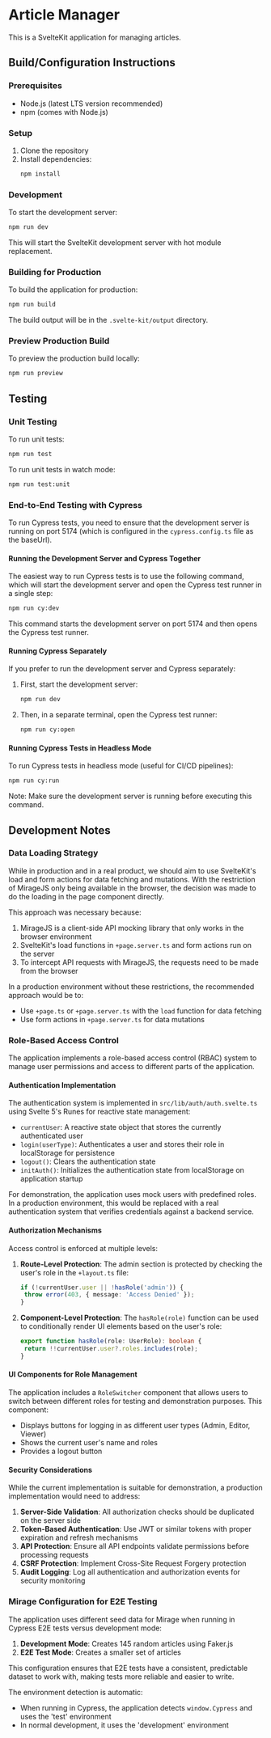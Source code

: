 # Article Manager

This is a SvelteKit application for managing articles.

## Build/Configuration Instructions

### Prerequisites

- Node.js (latest LTS version recommended)
- npm (comes with Node.js)

### Setup

1. Clone the repository
2. Install dependencies:
   ```bash
   npm install
   ```

### Development

To start the development server:

```bash
npm run dev
```

This will start the SvelteKit development server with hot module replacement.

### Building for Production

To build the application for production:

```bash
npm run build
```

The build output will be in the `.svelte-kit/output` directory.

### Preview Production Build

To preview the production build locally:

```bash
npm run preview
```

## Testing

### Unit Testing

To run unit tests:

```bash
npm run test
```

To run unit tests in watch mode:

```bash
npm run test:unit
```

### End-to-End Testing with Cypress

To run Cypress tests, you need to ensure that the development server is running on port 5174 (which is configured in the `cypress.config.ts` file as the baseUrl).

#### Running the Development Server and Cypress Together

The easiest way to run Cypress tests is to use the following command, which will start the development server and open the Cypress test runner in a single step:

```bash
npm run cy:dev
```

This command starts the development server on port 5174 and then opens the Cypress test runner.

#### Running Cypress Separately

If you prefer to run the development server and Cypress separately:

1. First, start the development server:

   ```bash
   npm run dev
   ```

2. Then, in a separate terminal, open the Cypress test runner:
   ```bash
   npm run cy:open
   ```

#### Running Cypress Tests in Headless Mode

To run Cypress tests in headless mode (useful for CI/CD pipelines):

```bash
npm run cy:run
```

Note: Make sure the development server is running before executing this command.

## Development Notes

### Data Loading Strategy

While in production and in a real product, we should aim to use SvelteKit's load and form actions for data fetching and mutations.
With the restriction of MirageJS only being available in the browser, the decision was made to do the loading in the page component directly.

This approach was necessary because:

1. MirageJS is a client-side API mocking library that only works in the browser environment
2. SvelteKit's load functions in `+page.server.ts` and form actions run on the server
3. To intercept API requests with MirageJS, the requests need to be made from the browser

In a production environment without these restrictions, the recommended approach would be to:

- Use `+page.ts` or `+page.server.ts` with the `load` function for data fetching
- Use form actions in `+page.server.ts` for data mutations

### Role-Based Access Control

The application implements a role-based access control (RBAC) system to manage user permissions and access to different parts of the application.

#### Authentication Implementation

The authentication system is implemented in `src/lib/auth/auth.svelte.ts` using Svelte 5's Runes for reactive state management:

- `currentUser`: A reactive state object that stores the currently authenticated user
- `login(userType)`: Authenticates a user and stores their role in localStorage for persistence
- `logout()`: Clears the authentication state
- `initAuth()`: Initializes the authentication state from localStorage on application startup

For demonstration, the application uses mock users with predefined roles. In a production environment, this would be replaced with a real authentication system that verifies credentials against a backend service.

#### Authorization Mechanisms

Access control is enforced at multiple levels:

1. **Route-Level Protection**: The admin section is protected by checking the user's role in the `+layout.ts` file:

   ```typescript
   if (!currentUser.user || !hasRole('admin')) {
   	throw error(403, { message: 'Access Denied' });
   }
   ```

2. **Component-Level Protection**: The `hasRole(role)` function can be used to conditionally render UI elements based on the user's role:

   ```typescript
   export function hasRole(role: UserRole): boolean {
   	return !!currentUser.user?.roles.includes(role);
   }
   ```

#### UI Components for Role Management

The application includes a `RoleSwitcher` component that allows users to switch between different roles for testing and demonstration purposes. This component:

- Displays buttons for logging in as different user types (Admin, Editor, Viewer)
- Shows the current user's name and roles
- Provides a logout button

#### Security Considerations

While the current implementation is suitable for demonstration, a production implementation would need to address:

1. **Server-Side Validation**: All authorization checks should be duplicated on the server side
2. **Token-Based Authentication**: Use JWT or similar tokens with proper expiration and refresh mechanisms
3. **API Protection**: Ensure all API endpoints validate permissions before processing requests
4. **CSRF Protection**: Implement Cross-Site Request Forgery protection
5. **Audit Logging**: Log all authentication and authorization events for security monitoring

### Mirage Configuration for E2E Testing

The application uses different seed data for Mirage when running in Cypress E2E tests versus development mode:

1. **Development Mode**: Creates 145 random articles using Faker.js
2. **E2E Test Mode**: Creates a smaller set of articles

This configuration ensures that E2E tests have a consistent, predictable dataset to work with, making tests more reliable and easier to write.

The environment detection is automatic:

- When running in Cypress, the application detects `window.Cypress` and uses the 'test' environment
- In normal development, it uses the 'development' environment
